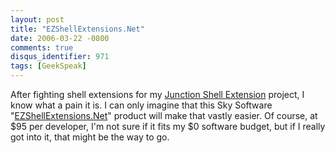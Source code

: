 ```yaml
---
layout: post
title: "EZShellExtensions.Net"
date: 2006-03-22 -0800
comments: true
disqus_identifier: 971
tags: [GeekSpeak]
---
```

After fighting shell extensions for my [Junction Shell
Extension](/archive/2005/04/20/junction-shell-extensions.aspx) project,
I know what a pain it is. I can only imagine that this Sky Software
"[EZShellExtensions.Net](http://www.ssware.com/ezshell/ezshell.htm)"
product will make that vastly easier. Of course, at $95 per developer,
I'm not sure if it fits my $0 software budget, but if I really got into
it, that might be the way to go.
